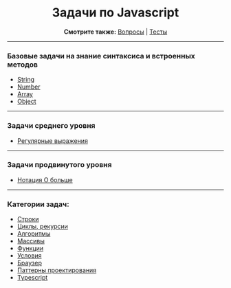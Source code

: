 <div align="center">

<h1>Задачи по Javascript</h1>

<b>Смотрите также:</b>
<a href="https://github.com/dollaween/javascript-questions">Вопросы</a> | <a href="https://github.com/dollaween/javascript-tests">Тесты</a>

</div>

---

### Базовые задачи на знание синтаксиса и встроенных методов
* [String](./basic/string.md)
* [Number](./basic/number.md)
* [Array](./basic/array.md)
* [Object](./basic/object.md)

---

### Задачи среднего уровня
* [Регулярные выражения](./middle/regexp.md)

---

### Задачи продвинутого уровня
* [Нотация О больше](./pro/big-o.md)

---

### Категории задач:
* [Строки](./string.md)
* [Циклы, рекурсии](./loops.md)
* [Алгоритмы](./algorithms.md)
* [Массивы](./array.md)
* [Функции](./function.md)
* [Условия](./conditions.md)
* [Браузер](./browser.md)
* [Паттерны проектирования](./patterns.md)
* [Typescript](./typescript.md)
